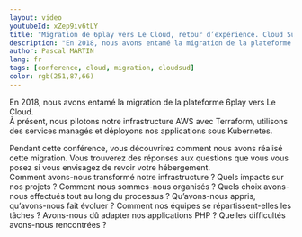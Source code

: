 ```yaml
---
layout: video
youtubeId: xZep9iv6tLY
title: "Migration de 6play vers Le Cloud, retour d’expérience. Cloud Sud 2021"
description: "En 2018, nous avons entamé la migration de la plateforme 6play vers Le Cloud. À présent, nous pilotons notre infrastructure AWS avec Terraform, utilisons des services managés et déployons nos applications sous Kubernetes."
author: Pascal MARTIN
lang: fr
tags: [conference, cloud, migration, cloudsud]
color: rgb(251,87,66)
---
```


En 2018, nous avons entamé la migration de la plateforme 6play vers Le Cloud.  
À présent, nous pilotons notre infrastructure AWS avec Terraform, utilisons des services managés et déployons nos applications sous Kubernetes.

Pendant cette conférence, vous découvrirez comment nous avons réalisé cette migration. Vous trouverez des réponses aux questions que vous vous posez si vous envisagez de revoir votre hébergement.  
Comment avons-nous transformé notre infrastructure ? Quels impacts sur nos projets ? Comment nous sommes-nous organisés ? Quels choix avons-nous effectués tout au long du processus ? Qu’avons-nous appris, qu’avons-nous fait évoluer ? Comment nos équipes se répartissent-elles les tâches ? Avons-nous dû adapter nos applications PHP ? Quelles difficultés avons-nous rencontrées ?
